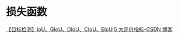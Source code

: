 # 损失函数

[【目标检测】IoU、GIoU、DIoU、CIoU、EIoU 5 大评价指标-CSDN 博客](https://blog.csdn.net/xian0710830114/article/details/128177705?ops_request_misc=%257B%2522request%255Fid%2522%253A%2522168120174316800192216429%2522%252C%2522scm%2522%253A%252220140713.130102334..%2522%257D&request_id=168120174316800192216429&biz_id=0&utm_medium=distribute.pc_search_result.none-task-blog-2~all~top_positive~default-1-128177705-null-null.142%5Ev82%5Einsert_down1,201%5Ev4%5Eadd_ask,239%5Ev2%5Einsert_chatgpt&utm_term=Ciou&spm=1018.2226.3001.4187)
